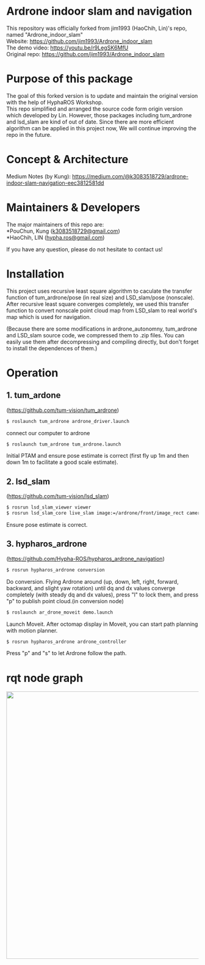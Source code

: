 # Ardrone indoor slam and navigation  
This repository was officially forked from jim1993 (HaoChih, Lin)'s repo, named "Ardrone_indoor_slam"   
Website: https://github.com/jim1993/Ardrone_indoor_slam  
The demo video: https://youtu.be/r9LegSK6MfU   
Original repo: https://github.com/jim1993/Ardrone_indoor_slam  
  
# Purpose of this package  
The goal of this forked version is to update and maintain the original version with the help of HyphaROS Workshop.    
This repo simplified and arranged the source code form origin version which developed by Lin.
However, those packages including tum_ardrone and lsd_slam are kind of out of date.
Since there are more efficient algorithm can be applied in this project now, We will continue improving the repo in the future.   

# Concept & Architecture  
Medium Notes (by Kung): https://medium.com/@k3083518729/ardrone-indoor-slam-navigation-eec3812581dd   

# Maintainers & Developers
The major maintainers of this repo are:  
*PouChun, Kung (k3083518729@gmail.com)   
*HaoChih, LIN (hypha.ros@gmail.com)  
  
If you have any question, please do not hesitate to contact us!  

# Installation  
This project uses recursive least square algorithm to caculate the transfer function of tum_ardrone/pose (in real size) and LSD_slam/pose (nonscale). 
After recursive least square converges completely, we used this transfer function to convert nonscale point cloud map from LSD_slam to real world's map which is used for navigation.
   
(Because there are some modifications in ardrone_autonomny, tum_ardrone and LSD_slam source code, 
we compressed them to .zip files. You can easily use them after decompressing and compiling directly, 
but don't forget to install the dependences of them.)  
  
# Operation  

## 1. tum_ardone 
(https://github.com/tum-vision/tum_ardrone)  

``` bash
$ roslaunch tum_ardrone ardrone_driver.launch
```
connect our computer to ardrone
```bash
$ roslaunch tum_ardrone tum_ardrone.launch
```
Initial PTAM and ensure pose estimate is correct (first fly up 1m and then down 1m to facilitate a good scale estimate).

## 2. lsd_slam 
(https://github.com/tum-vision/lsd_slam)  

``` bash
$ rosrun lsd_slam_viewer viewer
$ rosrun lsd_slam_core live_slam image:=/ardrone/front/image_rect camera_info:=/ardrone/front/camera_info
```
Ensure pose estimate is correct.

## 3. hypharos_ardrone 
(https://github.com/Hypha-ROS/hypharos_ardrone_navigation)  

``` bash
$ rosrun hypharos_ardrone conversion
```
Do conversion. Flying Ardrone around (up, down, left, right, forward, backward, and slight yaw rotation) until dq and dx values converge completely (with steady dq and dx values), press "l" to lock them, and press "p" to publish point cloud.(in conversion node)
 
```bash
$ roslaunch ar_drone_moveit demo.launch
```
Launch Moveit. After octomap display in Moveit, you can start path planning with motion planner.

``` bash
$ rosrun hypharos_ardrone ardrone_controller
```
Press "p" and "s" to let Ardrone follow the path.

# rqt node graph 

<p align="center">
  <img src="https://github.com/Hypha-ROS/hypharos_ardrone_navigation/blob/master/Ardrone_indoor_slam.jpg" width="700"/>
</p>
